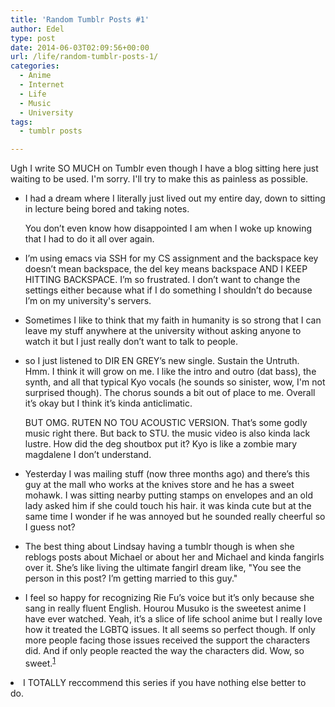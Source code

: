```yaml
---
title: 'Random Tumblr Posts #1'
author: Edel
type: post
date: 2014-06-03T02:09:56+00:00
url: /life/random-tumblr-posts-1/
categories:
  - Anime
  - Internet
  - Life
  - Music
  - University
tags:
  - tumblr posts

---
```

Ugh I write SO MUCH on Tumblr even though I have a blog sitting here just waiting to be used. I'm sorry. I'll try to make this as painless as possible.

  * I had a dream where I literally just lived out my entire day, down to sitting in lecture being bored and taking notes.
  
    You don’t even know how disappointed I am when I woke up knowing that I had to do it all over again.
  * I’m using emacs via SSH for my CS assignment and the backspace key doesn’t mean backspace, the del key means backspace AND I KEEP HITTING BACKSPACE. I’m so frustrated. I don’t want to change the settings either because what if I do something I shouldn’t do because I’m on my university's servers.
  * Sometimes I like to think that my faith in humanity is so strong that I can leave my stuff anywhere at the university without asking anyone to watch it but I just really don’t want to talk to people.
  * so I just listened to DIR EN GREY’s new single. Sustain the Untruth. Hmm. I think it will grow on me. I like the intro and outro (dat bass), the synth, and all that typical Kyo vocals (he sounds so sinister, wow, I'm not surprised though). The chorus sounds a bit out of place to me. Overall it’s okay but I think it’s kinda anticlimatic.
  
    BUT OMG. RUTEN NO TOU ACOUSTIC VERSION. That’s some godly music right there. But back to STU. the music video is also kinda lack lustre. How did the deg shoutbox put it? Kyo is like a zombie mary magdalene I don’t understand.
  * Yesterday I was mailing stuff (now three months ago) and there’s this guy at the mall who works at the knives store and he has a sweet mohawk. I was sitting nearby putting stamps on envelopes and an old lady asked him if she could touch his hair. it was kinda cute but at the same time I wonder if he was annoyed but he sounded really cheerful so I guess not?
  * The best thing about Lindsay having a tumblr though is when she reblogs posts about Michael or about her and Michael and kinda fangirls over it. She’s like living the ultimate fangirl dream like, "You see the person in this post? I’m getting married to this guy."
  * I feel so happy for recognizing Rie Fu’s voice but it’s only because she sang in really fluent English. Hourou Musuko is the sweetest anime I have ever watched. Yeah, it’s a slice of life school anime but I really love how it treated the LGBTQ issues. It all seems so perfect though. If only more people facing those issues received the support the characters did. And if only people reacted the way the characters did. Wow, so sweet.<sup class="footnote"><a href="#foot_ajs-fn-id_1-809" id="back_ajs-fn-id_1-809">1</a></sup>


  <li>
    <a id="foot_ajs-fn-id_1-809"></a>I TOTALLY reccommend this series if you have nothing else better to do.&nbsp;&nbsp;<a class="ajs-back-link" href="#back_ajs-fn-id_1-809"></a>
  </li>


<div id="ajs-fn-id_1-809" style="display:none;margin:0;" class="ajs-footnote-popup">
  <div>
    I TOTALLY reccommend this series if you have nothing else better to do.
  </div>
</div>